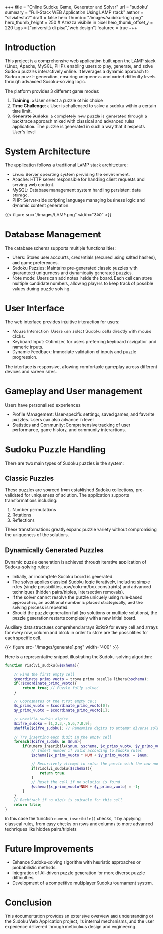+++
title = "Online Sudoku Game, Generator and Solver"
url = "sudoku"
summary = "Full-Stack WEB Application Using LAMP stack"
author = "silviafesta2"
draft = false
hero_thumb = "/images/sudoku-logo.png"
hero_thumb_height = 250       # Altezza visibile in pixel
hero_thumb_offset_y = 220
tags = ["università di pisa","web design"]
featured = true
+++
# Introduction
This project is a comprehensive web application built upon the LAMP stack (Linux, Apache, MySQL, PHP), enabling users to play, generate, and solve Sudoku puzzles interactively online. It leverages a dynamic approach to Sudoku puzzle generation, ensuring uniqueness and varied difficulty levels through advanced Sudoku-solving logic.

The platform provides 3 different game modes:
1. **Training**: a User select a puzzle of his choice
2. **Time Challenge**: a User is challenged to solve a sudoku within a certain time limit.
3. **Generate Sudoku**: a completely new puzzle is generated through a backtrace approach mixed with classical and advanced rules application. The puzzle is generated in such a way that it respects User's level

# System Architecture
The application follows a traditional LAMP stack architecture:
- Linux: Server operating system providing the environment.
- Apache: HTTP server responsible for handling client requests and serving web content.
- MySQL: Database management system handling persistent data storage.
- PHP: Server-side scripting language managing business logic and dynamic content generation.

{{< figure src="/images/LAMP.png" width="300" >}}


# Database Management
The database schema supports multiple functionalities:
- Users: Stores user accounts, credentials (secured using salted hashes), and game preferences.
- Sudoku Puzzles: Maintains pre-generated classic puzzles with guaranteed uniqueness and dynamically generated puzzles.
- Note mode: Users can add notes inside the board. Each cell can store multiple candidate numbers, allowing players to keep track of possible values during puzzle solving.

# User Interface
The web interface provides intuitive interaction for users:
- Mouse Interaction: Users can select Sudoku cells directly with mouse clicks.
- Keyboard Input: Optimized for users preferring keyboard navigation and numeric inputs.
- Dynamic Feedback: Immediate validation of inputs and puzzle progression.
  
The interface is responsive, allowing comfortable gameplay across different devices and screen sizes.

# Gameplay and User management
Users have personalized experiences:
- Profile Management: User-specific settings, saved games, and favorite puzzles. Users can also advance in level
- Statistics and Community: Comprehensive tracking of user performance, game history, and community interactions.

# Sudoku Puzzle Handling
There are two main types of Sudoku puzzles in the system:

## Classic Puzzles
These puzzles are sourced from established Sudoku collections, pre-validated for uniqueness of solution. The application supports transformations including:

1. Number permutations
2. Rotations
3. Reflections

These transformations greatly expand puzzle variety without compromising the uniqueness of the solutions.

## Dynamically Generated Puzzles
Dynamic puzzle generation is achieved through iterative application of Sudoku-solving rules:
- Initially, an incomplete Sudoku board is generated.
- The solver applies classical Sudoku logic iteratively, including simple rules (single possibilities, row/column/box constraints) and advanced techniques (hidden pairs/triples, intersection removals).
- If the solver cannot resolve the puzzle uniquely using rule-based approaches, an additional number is placed strategically, and the solving process is repeated.
- Should the puzzle generation fail (no solutions or multiple solutions), the puzzle generation restarts completely with a new initial board.

Auxiliary data structures comprehend arrays 9x9x9 for every cell and arrays for every row, column and block in order to store are the possiblities for each specific cell.

{{< figure src="/images/generate1.png" width="400" >}}
  
Here is a representative snippet illustrating the Sudoku-solving algorithm:
  
```php
function risolvi_sudoku(&$schema){

    // Find the first empty cell
    $coordinate_primo_vuoto = trova_prima_casella_libera($schema);
    if(!$coordinate_primo_vuoto){
        return true; // Puzzle fully solved
    }

    // Coordinates of the first empty cell
    $x_primo_vuoto = $coordinate_primo_vuoto[0];
    $y_primo_vuoto = $coordinate_primo_vuoto[1];

    // Possible Sudoku digits
    $cifre_sudoku = [1,2,3,4,5,6,7,8,9];
    shuffle($cifre_sudoku); // Randomize digits to attempt diverse solutions

    // Try inserting each digit in the empty cell
    foreach($cifre_sudoku as $num){
        if(numero_inseribile($num, $schema, $x_primo_vuoto, $y_primo_vuoto)){
            // Insert number if valid according to Sudoku rules
            $schema[$x_primo_vuoto * NUM + $y_primo_vuoto] = $num;

            // Recursively attempt to solve the puzzle with the new number added
            if(risolvi_sudoku($schema)){
                return true;
            }
            // Reset the cell if no solution is found
            $schema[$x_primo_vuoto*NUM + $y_primo_vuoto] = -1;
        }
    }
    // Backtrack if no digit is suitable for this cell
    return false;
}
```


In this case the function `numero_inseribile()` checks, if by applying classical rules, from easy checks on rows and columns to more advanced techniques like hidden pairs/triplets


# Future Improvements
- Enhance Sudoku-solving algorithm with heuristic approaches or probabilistic methods.
- Integration of AI-driven puzzle generation for more diverse puzzle difficulties.
- Development of a competitive multiplayer Sudoku tournament system.


# Conclusion
This documentation provides an extensive overview and understanding of the Sudoku Web Application project, its internal mechanisms, and the user experience delivered through meticulous design and engineering.